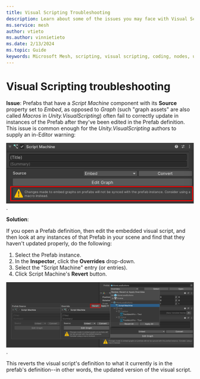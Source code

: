 ```yaml
---
title: Visual Scripting Troubleshooting
description: Learn about some of the issues you may face with Visual Scripting and how to solve them.
ms.service: mesh
author: vtieto
ms.author: vinnietieto
ms.date: 2/13/2024
ms.topic: Guide
keywords: Microsoft Mesh, scripting, visual scripting, coding, nodes, units, graphs, types, troubleshooting, macros, embedded scripts
---
```


# Visual Scripting troubleshooting

**Issue**: Prefabs that have a *Script Machine* component with its **Source** property set to *Embed*, as opposed to *Graph* (such "graph assets" are also called *Macros* in *Unity.VisualScripting*) often fail to correctly update in instances of the Prefab after they've been edited in the Prefab definition. This issue is common enough for the *Unity.VisualScripting* authors to supply an in-Editor warning:

![Screen shot of warning that displays when you choose the embed script graph.](../../../media/mesh-scripting/visual-scripting/008-embed-graph-warning.png).

**Solution**: 

If you open a Prefab definition, then edit the embedded visual script, and then look at any instances of that Prefab in your scene and find that they haven't updated properly, do the following:

1. Select the Prefab instance.
1. In the **Inspector**, click the **Overrides** drop-down.
1. Select the "Script Machine" entry (or entries).
1. Click Script Machine's  **Revert** button.

![Screen shot of the Prefab overrides menu with script machine selected.](../../../media/mesh-scripting/visual-scripting/009-prefab-script-overrides.png).

This reverts the visual script's definition to what it currently is in the prefab's definition--in other words, the updated version of the visual script.
